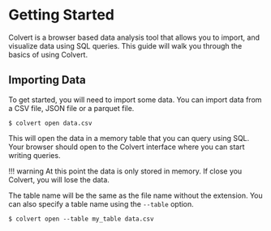 # Getting Started

Colvert is a browser based data analysis tool that allows you to import, and visualize data using SQL queries. This guide will walk you through the basics of using Colvert.

## Importing Data

To get started, you will need to import some data. You can import data from a CSV file, JSON file or a parquet file.

```console
$ colvert open data.csv
```

This will open the data in a memory table that you can query using SQL. Your browser should open to the Colvert interface where you can start writing queries.

!!! warning
    At this point the data is only stored in memory. If close you Colvert, you will lose the data.

The table name will be the same as the file name without the extension. You can also specify a table name using the `--table` option.

```console
$ colvert open --table my_table data.csv
```